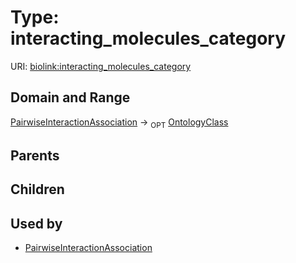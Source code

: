 
# Type: interacting_molecules_category




URI: [biolink:interacting_molecules_category](https://w3id.org/biolink/vocab/interacting_molecules_category)


## Domain and Range

[PairwiseInteractionAssociation](PairwiseInteractionAssociation.md) ->  <sub>OPT</sub> [OntologyClass](OntologyClass.md)

## Parents


## Children


## Used by

 * [PairwiseInteractionAssociation](PairwiseInteractionAssociation.md)
